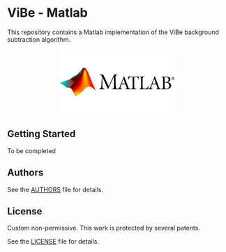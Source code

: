 # ViBe - Matlab

This repository contains a Matlab implementation of the ViBe background subtraction algorithm. 

<p align="center">
  <img src="../img/Matlab_logo.png" height="150">
</p>

## Getting Started

To be completed

## Authors

See the [AUTHORS](AUTHORS) file for details.


## License

Custom non-permissive.
This work is protected by several patents.

See the [LICENSE](LICENSE) file for details.
